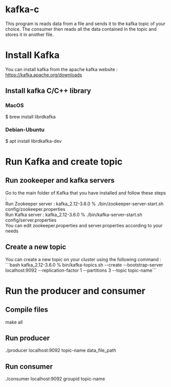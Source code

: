 # kafka-c

This program is  reads data from a file and sends it to the kafka topic of your choice. The consumer then reads all the data contained in the topic and stores it in another file.



# Install Kafka
You can install kafka from the apache kafka website : https://kafka.apache.org/downloads 
## Install kafka C/C++ library 
### MacOS 
$ brew install librdkafka
### Debian-Ubuntu
$ apt install librdkafka-dev

# Run Kafka and create topic
## Run zookeeper and kafka servers
<p>Go to the main folder of Kafka that you have installed and follow these steps : <br>
Run Zookeeper server : kafka_2.12-3.6.0 % ./bin/zookeeper-server-start.sh config/zookeeper.properties <br>
Run Kafka server :   kafka_2.12-3.6.0 % ./bin/kafka-server-start.sh config/server.properties <br>
You can edit zookeeper.properties and server.properties according to your needs </p>

## Create a new topic
<p>
  You can create a new topic on your cluster using the following command : <br>
  ```bash
  kafka_2.12-3.6.0 % bin/kafka-topics.sh --create --bootstrap-server localhost:9092 --replication-factor 1 --partitions 3 --topic topic-name```
</p>

# Run the producer and consumer
## Compile files 
make all

## Run producer 
./producer localhost:9092 topic-name data_file_path

## Run consumer
./consumer localhost:9092 groupid topic-name




